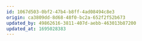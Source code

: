 ```yaml
---
id: 1067d503-0bf2-47b4-b8ff-4ad08494c8e3
origin: ca3809dd-8d68-48f0-bc2a-652f2f52b673
updated_by: 49862616-3811-407d-aebb-463013b87200
updated_at: 1695028383
---
```

